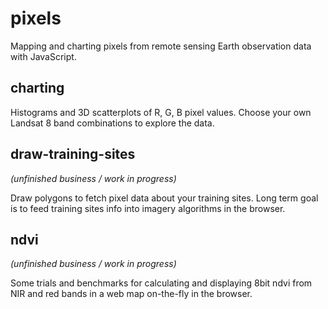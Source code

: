 # pixels

Mapping and charting pixels from remote sensing Earth observation data with JavaScript.

## charting

Histograms and 3D scatterplots of R, G, B pixel values. Choose your own Landsat 8 band combinations to explore the data.

## draw-training-sites

_(unfinished business / work in progress)_

Draw polygons to fetch pixel data about your training sites. Long term goal is to feed training sites info into imagery algorithms in the browser.

## ndvi

_(unfinished business / work in progress)_

Some trials and benchmarks for calculating and displaying 8bit ndvi from NIR and red bands in a web map on-the-fly in the browser.
